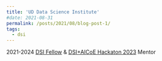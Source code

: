 ```yaml
---
title: 'UD Data Science Institute'
#date: 2021-08-31
permalink: /posts/2021/08/blog-post-1/
tags:
  - dsi
---
```


2021-2024 [DSI Fellow](https://dsi.udel.edu/fellows/) & [DSI+AICoE Hackaton 2023](https://dsi.udel.edu/events/dsi-symposium-2023/hackathon/) Mentor 
